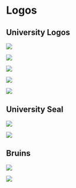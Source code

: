 # Logos
## University Logos
![](/media/vertical-main.png)

![](/media/vertical-main-white.png)

![](/media/horizontal-main.png)

![](/media/icon-main.png)

![](/media/icon-white.png)


## University Seal
![](/media/vertical-seal.png)

![](/media/horizontal-seal.png)

## Bruins
![](/media/bruins-main.png)

![](/media/bruins-secondary.png)
